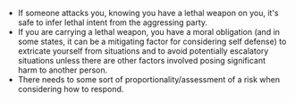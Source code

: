 - If someone attacks you, knowing you have a lethal weapon on you, it's safe to infer lethal intent from the aggressing party.
- If you are carrying a lethal weapon, you have a moral obligation (and in some states, it can be a mitigating factor for considering self defense) to extricate yourself from situations and to avoid potentially escalatory situations unless there are other factors involved posing significant harm to another person.
- There needs to some sort of proportionality/assessment of a risk when considering how to respond.